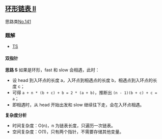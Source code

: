 ## [环形链表 II](https://leetcode.cn/problems/linked-list-cycle-ii/)
思路类[No.141](141.md)

### 题解
+ [TS](../../ts/256/142.ts)

#### 双指针
**思路 S**
如果是环形，fast 和 slow 会相遇，此时：
+ 设 head 到入环点的长度 a，入环点到相遇点的长度 b，相遇点到入环点的长度 c；
+ 可得 `a + n * (b + c) + b = 2 * (a + b)`，推断出 `(n - 1)(b + c) + c = a`；
+ 即相遇时，从 head 开始出发和 slow 继续往下走，会在入环点相遇。

**复杂度分析**
+ 时间复杂度：O(n)，n 为链表长度，只遍历一次链表。
+ 空间复杂度：O(1)，只有两个指针，不需要存储其他变量。  